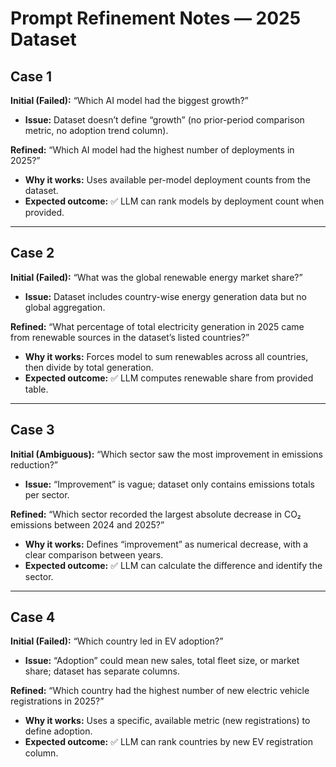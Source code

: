 # Prompt Refinement Notes — 2025 Dataset

## Case 1
**Initial (Failed):** “Which AI model had the biggest growth?”
- **Issue:** Dataset doesn’t define “growth” (no prior-period comparison metric, no adoption trend column).

**Refined:** “Which AI model had the highest number of deployments in 2025?”
- **Why it works:** Uses available per-model deployment counts from the dataset.
- **Expected outcome:** ✅ LLM can rank models by deployment count when provided.

---

## Case 2
**Initial (Failed):** “What was the global renewable energy market share?”
- **Issue:** Dataset includes country-wise energy generation data but no global aggregation.

**Refined:** “What percentage of total electricity generation in 2025 came from renewable sources in the dataset’s listed countries?”
- **Why it works:** Forces model to sum renewables across all countries, then divide by total generation.
- **Expected outcome:** ✅ LLM computes renewable share from provided table.

---

## Case 3
**Initial (Ambiguous):** “Which sector saw the most improvement in emissions reduction?”
- **Issue:** “Improvement” is vague; dataset only contains emissions totals per sector.

**Refined:** “Which sector recorded the largest absolute decrease in CO₂ emissions between 2024 and 2025?”
- **Why it works:** Defines “improvement” as numerical decrease, with a clear comparison between years.
- **Expected outcome:** ✅ LLM can calculate the difference and identify the sector.

---

## Case 4
**Initial (Failed):** “Which country led in EV adoption?”
- **Issue:** “Adoption” could mean new sales, total fleet size, or market share; dataset has separate columns.

**Refined:** “Which country had the highest number of new electric vehicle registrations in 2025?”
- **Why it works:** Uses a specific, available metric (new registrations) to define adoption.
- **Expected outcome:** ✅ LLM can rank countries by new EV registration column.
